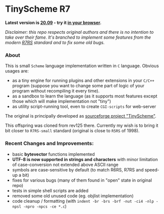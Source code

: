 # TinyScheme R7

**Latest version is [20.09](https://github.com/RodionGork/tinyscheme/tags) -
try it [in your browser](https://rodiongork.github.io/tinyscheme/).**

_Disclaimer: this repo respects original authors and there is no intention
to take over their fame. It's branched to implement some features from the modern [R7RS](https://small.r7rs.org/) standard
and to fix some old bugs._

### About

This is small `Scheme` language implementation written in `C` language. Obvious usages are:

- as a tiny engine for running plugins and other extensions in your `C/C++` program (suppose you want to change some part
  of logic of your program without recompiling it every time).
- as a sandbox to learn the language (as it supports most features except those which will make implementation not "tiny")
- as utility script-running tool, even to create `CGI-scripts` for web-server

The original is principally developed as [sourceforge project "TinyScheme"](https://sourceforge.net/projects/tinyscheme/).

This offspring was cloned from rev125 there. Currently my wish is to bring it bit closer to `R7RS-small` standard
(original is close to `R5RS` of 1998).

### Recent Changes and Improvements:

- basic **bytevector** functions implemented
- **UTF-8 is now supported in strings and characters** with minor limitation of case-conversion not extended above ASCII range
- symbols are case-sensitive by default (to match R6RS, R7RS and speed-up a bit)
- fixes for various bugs (many of them found in "open" state in original repo)
- tests in simple shell scripts are added
- removed some old unused code (eg. objlist implementation)
- code cleanup / formatting (with `indent -br -brs -brf -nut -ci4 -nlp -npsl -npro -npcs -ce *.c`)
